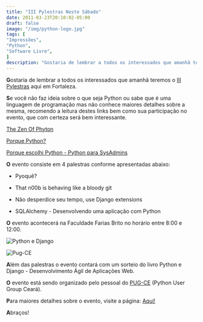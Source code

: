```yaml
---
title: "III Pylestras Neste Sábado"
date: 2011-03-23T20:10:02-05:00
draft: false
image: "/img/python-logo.jpg"
tags: [
"Impressões",
"Python",
"Software Livre",
]
description: "Gostaria de lembrar a todos os interessados que amanhã teremos o III Pylestras aqui em Fortaleza."
---
```

**G**ostaria de lembrar a todos os interessados que amanhã teremos o [III Pylestras](https://pylestras.appspot.com/) aqui em Fortaleza.

**S**e você não faz ideia sobre o que seja Python ou sabe que é uma linguagem de programação mas não conhece maiores detalhes sobre a mesma, recomendo a leitura destes links bem como sua participação no evento, que com certeza será bem interessante.

[The Zen Of Phyton](https://blog.marcelocavalcante.net/blog/2008/11/24/the-zen-of-python/)

[Porque Python?](https://blog.marcelocavalcante.net/blog/2008/11/20/porque-python/)

[Porque escolhi Python - Python para SysAdmins](https://blog.marcelocavalcante.net/blog/2009/11/21/porque-escolhi-python-python-para-sysadmins/)

**O** evento consiste em 4 palestras conforme apresentadas abaixo:

* Pyoquê?

* That n00b is behaving like a bloody git

* Não desperdice seu tempo, use Django extensions

* SQLAlchemy - Desenvolvendo uma aplicação com Python

**O** evento acontecerá na Faculdade Farias Brito no horário entre 8:00 e 12:00.


![Python e Django](/img/pythonedjango.gif)


![Pug-CE](/img/logo_pugce.png)

**A**lém das palestras o evento contará com um sorteio do livro Python e Django - Desenvolvimento Ágil de Aplicações Web.

**O** evento está sendo organizado pelo pessoal do [PUG-CE](https://pug-ce.python.org.br/sobre/) (Python User Group Ceará).

**P**ara maiores detalhes sobre o evento, visite a página: [Aqui!](https://pylestras.appspot.com/)

**A**braços!

